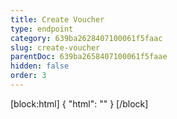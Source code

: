 ```yaml
---
title: Create Voucher
type: endpoint
category: 639ba2628407100061f5faac
slug: create-voucher
parentDoc: 639ba2658407100061f5faae
hidden: false
order: 3
---
```

[block:html]
{
  "html": "<style>\n.LanguagePicker-divider { \n  display: none; }\n  \n[title=\"Toggle library\"] { \n  display: none; }\n</style>"
}
[/block]